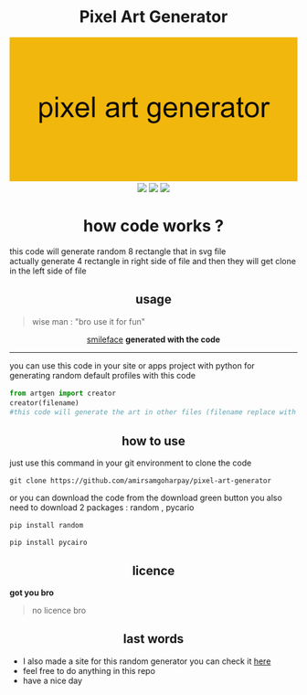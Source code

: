 <h1 align="center"> Pixel Art Generator</h1>

 <p align="center">
 <img src="https://raw.githubusercontent.com/amirsamgoharpay/pixel-art-generator/main/pixel_art_generator.png">
 <br>
 <img src="https://img.shields.io/github/directory-file-count/amirsamgoharpay/pixel-art-generator">
<img src="https://img.shields.io/github/languages/code-size/amirsamgoharpay/pixel-art-generator">
  <img src="https://img.shields.io/github/followers/amirsamgoharpay">


</p>

<h1 align="center">how code works ? </h1> 

this code will generate random 8 rectangle that in svg file  
actually generate 4 rectangle in right side of file and then they will get clone in the left side of file

<h2 align="center">usage  </h2>

> wise man : "bro use it for fun"  
<p align="center"><a href="https://github.com/amirsamgoharpay/pixel-art-generator/blob/main/happy.svg">smileface</a> <b>generated with the code</b> </p>

---
you can use this code in your site or apps project with python for generating random default profiles with this code  

```python
from artgen import creator
creator(filename)
#this code will generate the art in other files (filename replace with the name of svg file you want)
```

<h2 align="center">how to use  </h2>  

just use this command in your git environment to clone the code  
```
git clone https://github.com/amirsamgoharpay/pixel-art-generator  
```

or you can download the code from the download green button
you also need to download 2 packages : random , pycario

```
pip install random
```
```
pip install pycairo
```

<h2 align="center">licence  </h2>  

**got you bro**  
> no licence bro  
<h2 align="center">last words </h2> 

- I also made a site for this random generator you can check it [here](amirsam.pythonanywhere.com)
- feel free to do anything in this repo  
- have a nice day  

